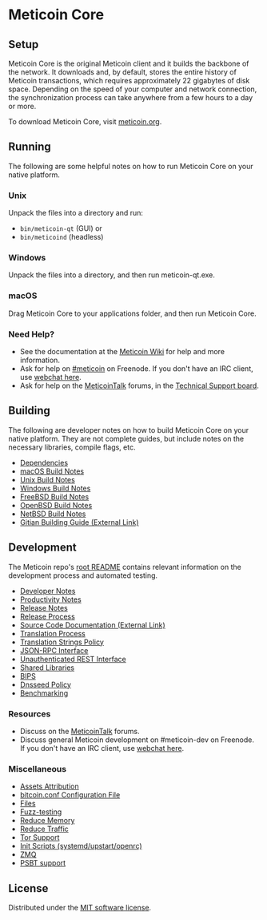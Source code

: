 Meticoin Core
=============

Setup
---------------------
Meticoin Core is the original Meticoin client and it builds the backbone of the network. It downloads and, by default, stores the entire history of Meticoin transactions, which requires approximately 22 gigabytes of disk space. Depending on the speed of your computer and network connection, the synchronization process can take anywhere from a few hours to a day or more.

To download Meticoin Core, visit [meticoin.org](https://meticoin.org/).

Running
---------------------
The following are some helpful notes on how to run Meticoin Core on your native platform.

### Unix

Unpack the files into a directory and run:

- `bin/meticoin-qt` (GUI) or
- `bin/meticoind` (headless)

### Windows

Unpack the files into a directory, and then run meticoin-qt.exe.

### macOS

Drag Meticoin Core to your applications folder, and then run Meticoin Core.

### Need Help?

* See the documentation at the [Meticoin Wiki](https://meticoin.info/) for help and more information.
* Ask for help on [#meticoin](https://webchat.freenode.net/#meticoin) on Freenode. If you don't have an IRC client, use [webchat here](https://webchat.freenode.net/#meticoin).
* Ask for help on the [MeticoinTalk](https://meticointalk.io/) forums, in the [Technical Support board](https://meticointalk.io/c/technical-support).

Building
---------------------
The following are developer notes on how to build Meticoin Core on your native platform. They are not complete guides, but include notes on the necessary libraries, compile flags, etc.

- [Dependencies](dependencies.md)
- [macOS Build Notes](build-osx.md)
- [Unix Build Notes](build-unix.md)
- [Windows Build Notes](build-windows.md)
- [FreeBSD Build Notes](build-freebsd.md)
- [OpenBSD Build Notes](build-openbsd.md)
- [NetBSD Build Notes](build-netbsd.md)
- [Gitian Building Guide (External Link)](https://github.com/bitcoin-core/docs/blob/master/gitian-building.md)

Development
---------------------
The Meticoin repo's [root README](/README.md) contains relevant information on the development process and automated testing.

- [Developer Notes](developer-notes.md)
- [Productivity Notes](productivity.md)
- [Release Notes](release-notes.md)
- [Release Process](release-process.md)
- [Source Code Documentation (External Link)](https://doxygen.bitcoincore.org/)
- [Translation Process](translation_process.md)
- [Translation Strings Policy](translation_strings_policy.md)
- [JSON-RPC Interface](JSON-RPC-interface.md)
- [Unauthenticated REST Interface](REST-interface.md)
- [Shared Libraries](shared-libraries.md)
- [BIPS](bips.md)
- [Dnsseed Policy](dnsseed-policy.md)
- [Benchmarking](benchmarking.md)

### Resources
* Discuss on the [MeticoinTalk](https://meticointalk.io/) forums.
* Discuss general Meticoin development on #meticoin-dev on Freenode. If you don't have an IRC client, use [webchat here](https://webchat.freenode.net/#meticoin-dev).

### Miscellaneous
- [Assets Attribution](assets-attribution.md)
- [bitcoin.conf Configuration File](bitcoin-conf.md)
- [Files](files.md)
- [Fuzz-testing](fuzzing.md)
- [Reduce Memory](reduce-memory.md)
- [Reduce Traffic](reduce-traffic.md)
- [Tor Support](tor.md)
- [Init Scripts (systemd/upstart/openrc)](init.md)
- [ZMQ](zmq.md)
- [PSBT support](psbt.md)

License
---------------------
Distributed under the [MIT software license](/COPYING).
